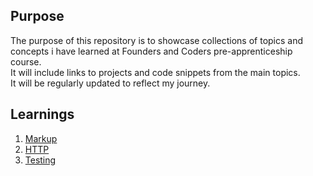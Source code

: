 ## Purpose

The purpose of this repository is to showcase collections of topics and concepts i have learned at Founders and Coders pre-apprenticeship course.<br />
It will include links to projects and code snippets from the main topics.<br /> It will be regularly updated to reflect my journey.

## Learnings

1. [Markup](/learnings/markup.md)
1. [HTTP](/learnings/http.md)
1. [Testing](/learnings/testing.md)
